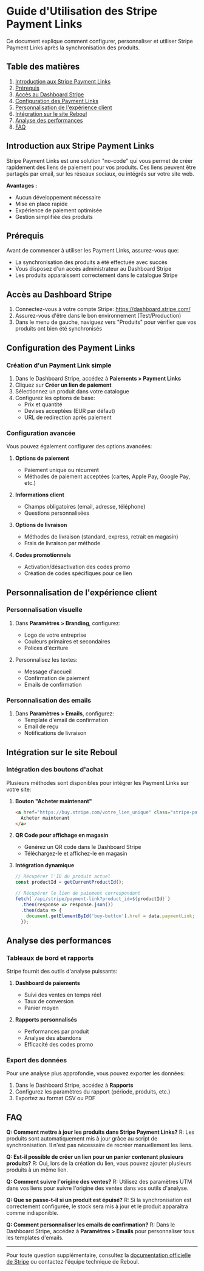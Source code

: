 # Guide d'Utilisation des Stripe Payment Links

Ce document explique comment configurer, personnaliser et utiliser Stripe Payment Links après la synchronisation des produits.

## Table des matières

1. [Introduction aux Stripe Payment Links](#introduction-aux-stripe-payment-links)
2. [Prérequis](#prérequis)
3. [Accès au Dashboard Stripe](#accès-au-dashboard-stripe)
4. [Configuration des Payment Links](#configuration-des-payment-links)
5. [Personnalisation de l'expérience client](#personnalisation-de-lexpérience-client)
6. [Intégration sur le site Reboul](#intégration-sur-le-site-reboul)
7. [Analyse des performances](#analyse-des-performances)
8. [FAQ](#faq)

## Introduction aux Stripe Payment Links

Stripe Payment Links est une solution "no-code" qui vous permet de créer rapidement des liens de paiement pour vos produits. Ces liens peuvent être partagés par email, sur les réseaux sociaux, ou intégrés sur votre site web.

**Avantages :**
- Aucun développement nécessaire
- Mise en place rapide
- Expérience de paiement optimisée
- Gestion simplifiée des produits

## Prérequis

Avant de commencer à utiliser les Payment Links, assurez-vous que:
- La synchronisation des produits a été effectuée avec succès
- Vous disposez d'un accès administrateur au Dashboard Stripe
- Les produits apparaissent correctement dans le catalogue Stripe

## Accès au Dashboard Stripe

1. Connectez-vous à votre compte Stripe: https://dashboard.stripe.com/
2. Assurez-vous d'être dans le bon environnement (Test/Production)
3. Dans le menu de gauche, naviguez vers "Produits" pour vérifier que vos produits ont bien été synchronisés

## Configuration des Payment Links

### Création d'un Payment Link simple

1. Dans le Dashboard Stripe, accédez à **Paiements > Payment Links**
2. Cliquez sur **Créer un lien de paiement**
3. Sélectionnez un produit dans votre catalogue
4. Configurez les options de base:
   - Prix et quantité
   - Devises acceptées (EUR par défaut)
   - URL de redirection après paiement

### Configuration avancée

Vous pouvez également configurer des options avancées:

1. **Options de paiement**
   - Paiement unique ou récurrent
   - Méthodes de paiement acceptées (cartes, Apple Pay, Google Pay, etc.)

2. **Informations client**
   - Champs obligatoires (email, adresse, téléphone)
   - Questions personnalisées

3. **Options de livraison**
   - Méthodes de livraison (standard, express, retrait en magasin)
   - Frais de livraison par méthode

4. **Codes promotionnels**
   - Activation/désactivation des codes promo
   - Création de codes spécifiques pour ce lien

## Personnalisation de l'expérience client

### Personnalisation visuelle

1. Dans **Paramètres > Branding**, configurez:
   - Logo de votre entreprise
   - Couleurs primaires et secondaires
   - Polices d'écriture

2. Personnalisez les textes:
   - Message d'accueil
   - Confirmation de paiement
   - Emails de confirmation

### Personnalisation des emails

1. Dans **Paramètres > Emails**, configurez:
   - Template d'email de confirmation
   - Email de reçu
   - Notifications de livraison

## Intégration sur le site Reboul

### Intégration des boutons d'achat

Plusieurs méthodes sont disponibles pour intégrer les Payment Links sur votre site:

1. **Bouton "Acheter maintenant"**
   ```html
   <a href="https://buy.stripe.com/votre_lien_unique" class="stripe-payment-link">
     Acheter maintenant
   </a>
   ```

2. **QR Code pour affichage en magasin**
   - Générez un QR code dans le Dashboard Stripe
   - Téléchargez-le et affichez-le en magasin

3. **Intégration dynamique**
   ```javascript
   // Récupérer l'ID du produit actuel
   const productId = getCurrentProductId();
   
   // Récupérer le lien de paiement correspondant
   fetch(`/api/stripe/payment-link?product_id=${productId}`)
     .then(response => response.json())
     .then(data => {
       document.getElementById('buy-button').href = data.paymentLink;
     });
   ```

## Analyse des performances

### Tableaux de bord et rapports

Stripe fournit des outils d'analyse puissants:

1. **Dashboard de paiements**
   - Suivi des ventes en temps réel
   - Taux de conversion
   - Panier moyen

2. **Rapports personnalisés**
   - Performances par produit
   - Analyse des abandons
   - Efficacité des codes promo

### Export des données

Pour une analyse plus approfondie, vous pouvez exporter les données:

1. Dans le Dashboard Stripe, accédez à **Rapports**
2. Configurez les paramètres du rapport (période, produits, etc.)
3. Exportez au format CSV ou PDF

## FAQ

**Q: Comment mettre à jour les produits dans Stripe Payment Links?**
R: Les produits sont automatiquement mis à jour grâce au script de synchronisation. Il n'est pas nécessaire de recréer manuellement les liens.

**Q: Est-il possible de créer un lien pour un panier contenant plusieurs produits?**
R: Oui, lors de la création du lien, vous pouvez ajouter plusieurs produits à un même lien.

**Q: Comment suivre l'origine des ventes?**
R: Utilisez des paramètres UTM dans vos liens pour suivre l'origine des ventes dans vos outils d'analyse.

**Q: Que se passe-t-il si un produit est épuisé?**
R: Si la synchronisation est correctement configurée, le stock sera mis à jour et le produit apparaîtra comme indisponible.

**Q: Comment personnaliser les emails de confirmation?**
R: Dans le Dashboard Stripe, accédez à **Paramètres > Emails** pour personnaliser tous les templates d'emails.

---

Pour toute question supplémentaire, consultez la [documentation officielle de Stripe](https://stripe.com/docs/payment-links) ou contactez l'équipe technique de Reboul. 